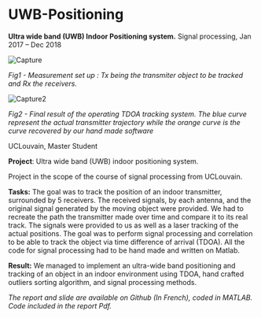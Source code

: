 # UWB-Positioning

__Ultra wide band (UWB) Indoor Positioning system.__ Signal processing,
Jan 2017 – Dec 2018

![Capture](https://user-images.githubusercontent.com/17762123/120939715-91410780-c719-11eb-9f45-97bea3eedd9c.PNG)

*Fig1 - Measurement set up : Tx being the transmiter object to be tracked and Rx the receivers.*

![Capture2](https://user-images.githubusercontent.com/17762123/120939716-92723480-c719-11eb-818c-d113317c703a.PNG)

*Fig2 - Final result of the operating TDOA tracking system. The blue curve represent the actual transmitter trajectory while the orange curve is the curve recovered by our hand made software*

UCLouvain, Master Student

__Project__: Ultra wide band (UWB) indoor positioning system.

Project in the scope of the course of signal processing from UCLouvain. 

__Tasks:__ The goal was to track the position of an indoor transmitter, surrounded by 5 receivers. The received signals, by each antenna, and the original signal generated by the moving object were provided. We had to recreate the path the transmitter made over time and compare it to its real track.
The signals were provided to us as well as a laser tracking of the actual positions.
The goal was to perform signal processing and correlation to be able to track the object via time difference of arrival (TDOA). All the code for signal processing had to be hand made and written on Matlab.

__Result:__ We managed to implement an ultra-wide band positioning and tracking of an object in an indoor environment using TDOA, hand crafted outliers sorting algorithm, and signal processing methods.


*The report and slide are available on Github (In French), coded in MATLAB. Code included in the report Pdf.*
